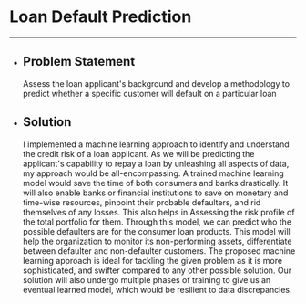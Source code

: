 # Loan Default Prediction
--------------
- ## Problem Statement
  Assess the loan applicant's background and develop a methodology to predict whether a specific customer will default on a particular loan
- ## Solution
  I implemented a machine learning approach to identify and understand the credit risk of a loan applicant. As we will be predicting the applicant's capability to repay a loan by unleashing all aspects of data, my approach would be all-encompassing. A trained machine learning model would save the time of both consumers and banks drastically. It will also enable banks or financial institutions to save on monetary and time-wise resources, pinpoint their probable defaulters, and rid themselves of any losses. This also helps in Assessing the risk profile of the total portfolio for them. Through this model, we can predict who the possible defaulters are for the consumer loan products. This model will help the organization to monitor its non-performing assets, differentiate between defaulter and non-defaulter customers. The proposed machine learning approach is ideal for tackling the given problem as it is more sophisticated, and swifter compared to any other possible solution. Our solution will also undergo multiple phases of training to give us an eventual learned model, which would be resilient to data discrepancies.

